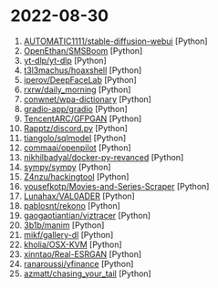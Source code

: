 # 2022-08-30

1. [AUTOMATIC1111/stable-diffusion-webui](https://github.com/AUTOMATIC1111/stable-diffusion-webui "Stable Diffusion web UI") [Python]
2. [OpenEthan/SMSBoom](https://github.com/OpenEthan/SMSBoom "短信轰炸/短信测压/ | 一个健壮免费的python短信轰炸程序，专门炸坏蛋蛋，百万接口，多线程全自动添加有效接口，支持异步协程百万并发，全免费的短信轰炸工具！！hongkonger开发全网首发！！") [Python]
3. [yt-dlp/yt-dlp](https://github.com/yt-dlp/yt-dlp "A youtube-dl fork with additional features and fixes") [Python]
4. [t3l3machus/hoaxshell](https://github.com/t3l3machus/hoaxshell "An unconventional Windows reverse shell, currently undetected by Microsoft Defender and various other AV solutions, solely based on http(s) traffic.") [Python]
5. [iperov/DeepFaceLab](https://github.com/iperov/DeepFaceLab "DeepFaceLab is the leading software for creating deepfakes.") [Python]
6. [rxrw/daily_morning](https://github.com/rxrw/daily_morning "给别人家的女朋友发早安") [Python]
7. [conwnet/wpa-dictionary](https://github.com/conwnet/wpa-dictionary "WPA/WPA2 密码字典，用于 wifi 密码暴力破解") [Python]
8. [gradio-app/gradio](https://github.com/gradio-app/gradio "Create UIs for your machine learning model in Python in 3 minutes") [Python]
9. [TencentARC/GFPGAN](https://github.com/TencentARC/GFPGAN "GFPGAN aims at developing Practical Algorithms for Real-world Face Restoration.") [Python]
10. [Rapptz/discord.py](https://github.com/Rapptz/discord.py "An API wrapper for Discord written in Python.") [Python]
11. [tiangolo/sqlmodel](https://github.com/tiangolo/sqlmodel "SQL databases in Python, designed for simplicity, compatibility, and robustness.") [Python]
12. [commaai/openpilot](https://github.com/commaai/openpilot "openpilot is an open source driver assistance system. openpilot performs the functions of Automated Lane Centering and Adaptive Cruise Control for over 200 supported car makes and models.") [Python]
13. [nikhilbadyal/docker-py-revanced](https://github.com/nikhilbadyal/docker-py-revanced "One Click Python util to build all Revanced apps") [Python]
14. [sympy/sympy](https://github.com/sympy/sympy "A computer algebra system written in pure Python") [Python]
15. [Z4nzu/hackingtool](https://github.com/Z4nzu/hackingtool "ALL IN ONE Hacking Tool For Hackers") [Python]
16. [yousefkotp/Movies-and-Series-Scraper](https://github.com/yousefkotp/Movies-and-Series-Scraper "A console application to scrape a valid watching links for any movie or series with exact season and episode number, you can also download a whole season with one click.") [Python]
17. [Lunahax/VAL0ADER](https://github.com/Lunahax/VAL0ADER "VAL0ADER is a VALORANT Cheetloader which comes with A1mbot, ESP, Visual Modifiers and more.") [Python]
18. [pablosnt/rekono](https://github.com/pablosnt/rekono "Execute full pentesting processes combining multiple hacking tools automatically") [Python]
19. [gaogaotiantian/viztracer](https://github.com/gaogaotiantian/viztracer "VizTracer is a low-overhead logging/debugging/profiling tool that can trace and visualize your python code execution.") [Python]
20. [3b1b/manim](https://github.com/3b1b/manim "Animation engine for explanatory math videos") [Python]
21. [mikf/gallery-dl](https://github.com/mikf/gallery-dl "Command-line program to download image galleries and collections from several image hosting sites") [Python]
22. [kholia/OSX-KVM](https://github.com/kholia/OSX-KVM "Run macOS on QEMU/KVM. With OpenCore + Big Sur + Monterey support now! Only commercial (paid) support is available now to avoid spammy issues. No Mac system is required.") [Python]
23. [xinntao/Real-ESRGAN](https://github.com/xinntao/Real-ESRGAN "Real-ESRGAN aims at developing Practical Algorithms for General Image/Video Restoration.") [Python]
24. [ranaroussi/yfinance](https://github.com/ranaroussi/yfinance "Download market data from Yahoo! Finance's API") [Python]
25. [azmatt/chasing_your_tail](https://github.com/azmatt/chasing_your_tail "Tool for using wireless signals to see if you're being followed.") [Python]
